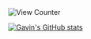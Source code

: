 <img src="https://komarev.com/ghpvc/?username=gav06&style=flat-square" alt="View Counter"/>

[![Gavin's GitHub stats](https://github-readme-stats.vercel.app/api?username=Gav06)](https://github.com/anuraghazra/github-readme-stats)

